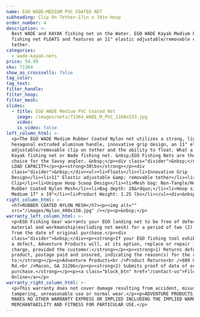 ```yaml
---
name: EGO WADE—MEDIUM PVC COATED NET
subheading: Clip On Tether—17in x 19in Hoop
order_number: 4
description: >-
  Best WADE and KAYAK fishing net on the Water. EGO WADE Kayak Medium PVC Coated
  fishing net FLOATS and features an 11" elastic adjustable/removable clip on
  tether.
categories:
  - wade-kayak-nets
price: 54.99
sku: 71364
show_as_crosssells: false
tag_color:
tag_text:
filter_handle:
filter_hoop:
filter_mesh:
slides:
  - title: EGO WADE Medium PVC Coated Net
    image: /images/nets/71364_WADE_M_PVC_1160x533.jpg
    video:
    is_video: false
left_column_html: >-
  <p>The EGO WADE Medium Rubber Coated Nylon net utilizes a strong, lightweight
  hexagonal extruded aluminum handle, innovative grip design, an 11" elastic
  adjustable/removable clip on tether and the ability to float. What a perfect
  Kayak fishing net or Wade fishing net. &nbsp;EGO Fishing Nets are the first
  choice for the Savvy angler. &nbsp;</p><div class="divider">&nbsp;</div><p>MAX
  LOAD CAPACITY</p><p><strong>30lbs</strong></p><div
  class="divider">&nbsp;</div><ul><li>Floats</li><li>Innovative Grip
  Design</li><li>11" Elastic adjustable &amp; removable tether</li><li>Aluminum
  Clip</li><li>Unique Hoop Scoop Design</li><li>Mesh bag: Non-Tangle/Hook-Free
  Rubber Coated Nylon Mesh</li><li>Bag depth: 28&rdquo;</li><li>Hoop size:
  Medium 17" x 19"</li><li>Product Weight: 1.25 lbs</li></ul><div>&nbsp;</div>
right_column_html: >-
  <h7>RUBBER COATED NYLON MESH</h7><p><img alt=""
  src="/images/Nylon_400x150.jpg" /></p><p>&nbsp;</p>
warranty_left_column_html: >-
  <p>EGO Fishing Gear warrants your EGO landing net to be free of defects in
  material and workmanship(excluding net mesh) for a period of two (2) years
  from the date of original purchase.</p><div
  class="divider">&nbsp;</div><p><strong>If your EGO fishing tool exhibits such
  a defect, Adventure Products will, at its option, replace or repair it without
  charge, provided the customer:</strong></p><p><strong>1) Returns defective
  product, postage paid and insured, indicating the reason(s) for the return
  to:</strong></p><p>Adventure Products<br />Product Returns<br />889 Guy Paine
  Rd.<br />Macon, GA 31206</p><p><strong>2) Submits proof of date of original
  purchase.</strong></p><p><a class="block_btn" href="/contact-us">File Claim
  Online</a></p>
warranty_right_column_html: >-
  <p>This warranty does not cover damage resulting from accident, misuse, abuse,
  tampering, unreasonable use or normal wear.</p><p>ADVENTURE PRODUCTS, INC.
  MAKES NO OTHER WARRANTY EXPRESS OR IMPLIED INCLUDING THE IMPLIED WARRANTIES OF
  MERCHANTABILITY AND FITNESS FOR PARTICULAR USE.</p>
---
```

